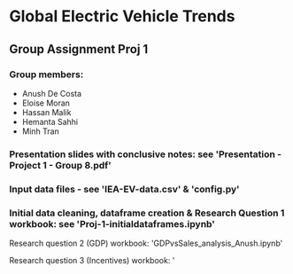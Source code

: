 # Global Electric Vehicle Trends
## Group Assignment Proj 1

### Group members: 
- Anush De Costa
- Eloise Moran
- Hassan Malik
- Hemanta Sahhi
- Minh Tran

### Presentation slides with conclusive notes: see 'Presentation - Project 1 - Group 8.pdf'

### Input data files - see 'IEA-EV-data.csv' & 'config.py'

### Initial data cleaning, dataframe creation & Research Question 1 workbook: see 'Proj-1-initialdataframes.ipynb'

Research question 2 (GDP) workbook: 'GDPvsSales_analysis_Anush.ipynb'

Research question 3 (Incentives) workbook: '
